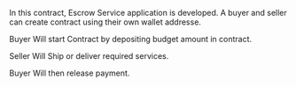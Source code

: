 In this contract, Escrow Service application is developed. A buyer and seller can create contract using their own wallet addresse. 

Buyer Will start Contract by depositing budget amount in contract.

Seller Will Ship or deliver required services.

Buyer Will then release payment.

